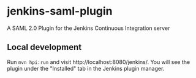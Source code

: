 jenkins-saml-plugin
===================

A SAML 2.0 Plugin for the Jenkins Continuous Integration server

Local development
-------------------

Run `mvn hpi:run` and visit http://localhost:8080/jenkins/.
You will see the plugin under the "Installed" tab in the Jenkins plugin manager.

